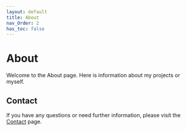 ```yaml
---
layout: default
title: About
nav_Order: 2
has_toc: false
---
```


# About

Welcome to the About page. Here is information about my projects or myself.


## Contact

If you have any questions or need further information, please visit the [Contact](/contact/) page.
